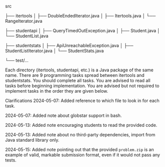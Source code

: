 src

├── itertools
│   ├── DoubleEndedIterator.java
│   ├── Itertools.java
│   └── RangeIterator.java


├── studentapi
│   ├── QueryTimedOutException.java
│   ├── Student.java
│   └── StudentList.java



├── studentstats
│   ├── ApiUnreachableException.java
│   ├── StudentListIterator.java
│   └── StudentStats.java


└── test/...


Each directory (itertools, studentapi, etc.) is a Java package of the same name. There are 9 programming tasks spread between itertools and studentstats. You should complete all tasks. You are advised to read all tasks before beginning implementation. You are advised but not required to implement tasks in the order they are given below.


Clarifications
2024-05-07: Added reference to which file to look in for each task.

2024-05-07: Added note about globstar support in bash.

2024-05-13: Added note encouraging students to read the provided code.

2024-05-13: Added note about no third-party dependencies, import from Java standard library only.

2024-05-15: Added note pointing out that the provided `problem.zip` is an example of valid, markable submission format, even if it would not pass any tests.
